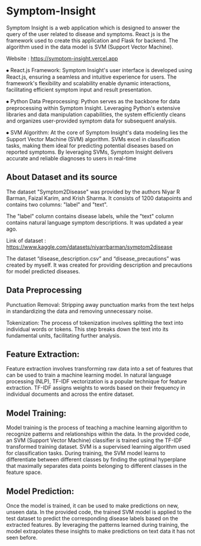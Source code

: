 # Symptom-Insight
Symptom Insight is a web application which is designed to answer the query of the user related to disease and symptoms. React js is the framework used to create this application and Flask for backend. The algorithm used in the data model is SVM (Support Vector Machine).  

Website : https://symptom-insight.vercel.app

⦁	React.js Framework: Symptom Insight's user interface is developed using React.js, ensuring a seamless and intuitive experience for users. The framework's flexibility and scalability enable dynamic interactions, facilitating efficient symptom input and result presentation.

⦁	Python Data Preprocessing: Python serves as the backbone for data preprocessing within Symptom Insight. Leveraging Python's extensive libraries and data manipulation capabilities, the system efficiently cleans and organizes user-provided symptom data for subsequent analysis.

⦁	SVM Algorithm: At the core of Symptom Insight's data modeling lies the Support Vector Machine (SVM) algorithm. SVMs excel in classification tasks, making them ideal for predicting potential diseases based on reported symptoms. By leveraging SVMs, Symptom Insight delivers accurate and reliable diagnoses to users in real-time

## About Dataset and its source
The dataset "Symptom2Disease" was provided by the authors Niyar R Barman, Faizal Karim, and Krish Sharma. It consists of 1200 datapoints and contains two columns: "label" and "text". 

The "label" column contains disease labels, while the "text" column contains natural language symptom descriptions. It was updated a year ago.

Link of dataset : https://www.kaggle.com/datasets/niyarrbarman/symptom2disease

The dataset “disease_description.csv” and “disease_precautions” was created by myself.
It was created for providing description and precautions for model predicted diseases.

## Data Preprocessing
Punctuation Removal: Stripping away punctuation marks from the text helps in standardizing the data and removing unnecessary noise.

Tokenization: The process of tokenization involves splitting the text into individual words or tokens. This step breaks down the text into its fundamental units, facilitating further analysis.

## Feature Extraction:
Feature extraction involves transforming raw data into a set of features that can be used to train a machine learning model. In natural language processing (NLP), TF-IDF vectorization is a popular technique for feature extraction. TF-IDF assigns weights to words based on their frequency in individual documents and across the entire dataset. 

## Model Training:
Model training is the process of teaching a machine learning algorithm to recognize patterns and relationships within the data. In the provided code, an SVM (Support Vector Machine) classifier is trained using the TF-IDF transformed training dataset. SVM is a supervised learning algorithm used for classification tasks. During training, the SVM model learns to differentiate between different classes by finding the optimal hyperplane that maximally separates data points belonging to different classes in the feature space.

## Model Prediction:
Once the model is trained, it can be used to make predictions on new, unseen data. In the provided code, the trained SVM model is applied to the test dataset to predict the corresponding disease labels based on the extracted features. By leveraging the patterns learned during training, the model extrapolates these insights to make predictions on text data it has not seen before. 



